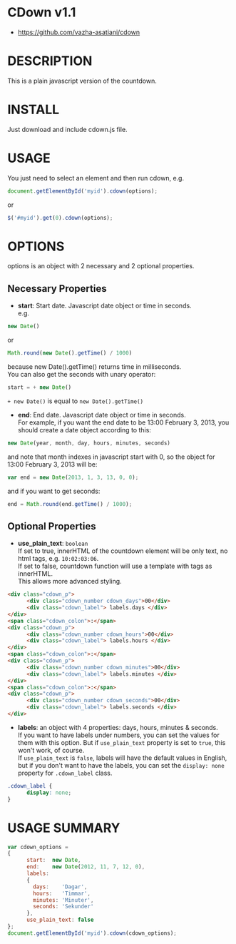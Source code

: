 # CDown v1.1

* https://github.com/vazha-asatiani/cdown

# DESCRIPTION

This is a plain javascript version of the countdown.


# INSTALL

Just download and include cdown.js file.


# USAGE

You just need to select an element and then run cdown, e.g.
```javascript
document.getElementById('myid').cdown(options);
```
or
```javascript
$('#myid').get(0).cdown(options);
```


# OPTIONS

options is an object with 2 necessary and 2 optional properties.

## Necessary Properties

* __start__: Start date. Javascript date object or time in seconds.  
e.g.
```javascript
new Date()
```
or
```javascript
Math.round(new Date().getTime() / 1000)
```
because new Date().getTime() returns time in milliseconds.  
You can also get the seconds with unary operator:
```javascript
start = + new Date()
```
`+ new Date()` is equal to `new Date().getTime()`

* __end__: End date. Javascript date object or time in seconds.  
For example, if you want the end date to be 13:00 February 3, 2013, you should create a date object according to this:
```javascript
new Date(year, month, day, hours, minutes, seconds)
```
and note that month indexes in javascript start with 0, so the object for 13:00 February 3, 2013 will be:
```javascript
var end = new Date(2013, 1, 3, 13, 0, 0);
```
and if you want to get seconds:
```javascript
end = Math.round(end.getTime() / 1000);
```


## Optional Properties

* __use_plain_text__: `boolean`  
If set to true, innerHTML of the countdown element will be only text, no html tags, e.g. `10:02:03:06`.  
If set to false, countdown function will use a template with tags as  innerHTML.  
This allows more advanced styling.
```html
<div class="cdown_p">
      <div class="cdown_number cdown_days">00</div>
      <div class="cdown_label"> labels.days </div>
</div>
<span class="cdown_colon">:</span>
<div class="cdown_p">
      <div class="cdown_number cdown_hours">00</div>
      <div class="cdown_label"> labels.hours </div>
</div>
<span class="cdown_colon">:</span>
<div class="cdown_p">
      <div class="cdown_number cdown_minutes">00</div>
      <div class="cdown_label"> labels.minutes </div>
</div>
<span class="cdown_colon">:</span>
<div class="cdown_p">
      <div class="cdown_number cdown_seconds">00</div>
      <div class="cdown_label"> labels.seconds </div>
</div>
```

* __labels__: an object with 4 properties: days, hours, minutes & seconds.  
If you want to have labels under numbers, you can set the values for them with this option. But if `use_plain_text` property is set to `true`, this won't work, of course.  
If `use_plain_text` is `false`, labels will have the default values in English, but if you don't want to have the labels, you can set the `display: none` property for `.cdown_label` class.
```css
.cdown_label {
      display: none;
}
```

# USAGE SUMMARY

```javascript
var cdown_options =
{
      start:  new Date,
      end:    new Date(2012, 11, 7, 12, 0),
      labels:
      {
        days:    'Dagar',
        hours:   'Timmar',
        minutes: 'Minuter',
        seconds: 'Sekunder'
      },
      use_plain_text: false
};
document.getElementById('myid').cdown(cdown_options);
```
